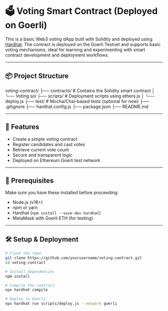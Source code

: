 # 🗳️ Voting Smart Contract (Deployed on Goerli)

This is a basic Web3 voting dApp built with Solidity and deployed using [Hardhat](https://hardhat.org/). The contract is deployed on the Goerli Testnet and supports basic voting mechanisms, ideal for learning and experimenting with smart contract development and deployment workflows.

---

## 📦 Project Structure

voting-contract/ ├── contracts/ # Contains the Solidity smart contract │ └── Voting.sol ├── scripts/ # Deployment scripts using ethers.js │ └── deploy.js ├── test/ # Mocha/Chai-based tests (optional for now) ├── .gitignore ├── hardhat.config.js ├── package.json ├── README.md

---

## 🚀 Features

- Create a simple voting contract
- Register candidates and cast votes
- Retrieve current vote count
- Secure and transparent logic
- Deployed on Ethereum Goerli test network

---

## 🔧 Prerequisites

Make sure you have these installed before proceeding:

- Node.js (v16+)
- npm or yarn
- Hardhat (`npm install --save-dev hardhat`)
- MetaMask with Goerli ETH (for testing)

---

## 🛠️ Setup & Deployment

```bash
# Clone the repo
git clone https://github.com/yourusername/voting-contract.git
cd voting-contract

# Install dependencies
npm install

# Compile the contract
npx hardhat compile

# Deploy to Goerli
npx hardhat run scripts/deploy.js --network goerli
